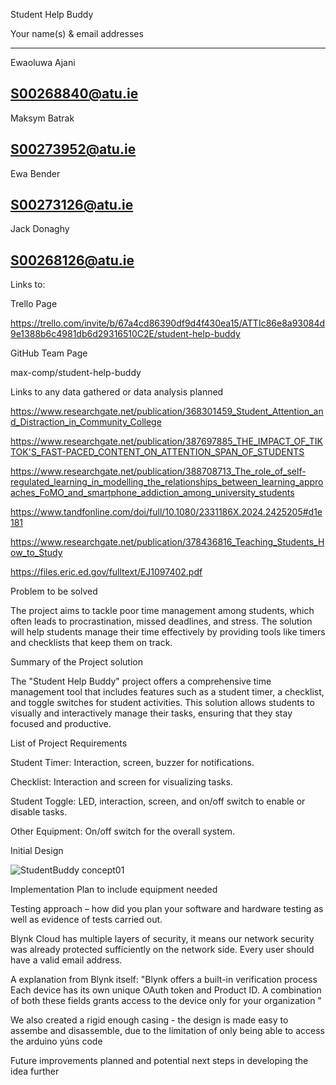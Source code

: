 Student Help Buddy  

 

Your name(s) & email addresses  

------------------------
Ewaoluwa Ajani 

S00268840@atu.ie 
------------------------
Maksym Batrak 

S00273952@atu.ie 
------------------------
Ewa Bender 

S00273126@atu.ie 
------------------------
Jack Donaghy 

S00268126@atu.ie 
------------------------



Links to:   

Trello Page  

https://trello.com/invite/b/67a4cd86390df9d4f430ea15/ATTIc86e8a93084d9e1388b6c4981db6d29316510C2E/student-help-buddy 

GitHub Team Page  

max-comp/student-help-buddy 


 

Links to any data gathered or data analysis planned  

https://www.researchgate.net/publication/368301459_Student_Attention_and_Distraction_in_Community_College 

https://www.researchgate.net/publication/387697885_THE_IMPACT_OF_TIKTOK'S_FAST-PACED_CONTENT_ON_ATTENTION_SPAN_OF_STUDENTS 

https://www.researchgate.net/publication/388708713_The_role_of_self-regulated_learning_in_modelling_the_relationships_between_learning_approaches_FoMO_and_smartphone_addiction_among_university_students 

https://www.tandfonline.com/doi/full/10.1080/2331186X.2024.2425205#d1e181 

https://www.researchgate.net/publication/378436816_Teaching_Students_How_to_Study 

https://files.eric.ed.gov/fulltext/EJ1097402.pdf 

 

 

Problem to be solved 

The project aims to tackle poor time management among students,
which often leads to procrastination, missed deadlines, and stress.
The solution will help students manage their time effectively by providing tools
like timers and checklists that keep them on track. 

  

Summary of the Project solution 

The "Student Help Buddy" project offers a comprehensive time management tool that includes features
such as a student timer, a checklist, and toggle switches for student activities. This solution allows
students to visually and interactively manage their tasks, ensuring that they stay focused and productive. 




  
List of Project Requirements   

Student Timer: Interaction, screen, buzzer for notifications.  

Checklist: Interaction and screen for visualizing tasks.  

Student Toggle: LED, interaction, screen, and on/off switch to enable or disable tasks.  

Other Equipment: On/off switch for the overall system. 

 

 


 

Initial Design  

![StudentBuddy concept01](https://github.com/user-attachments/assets/6ea302d8-9d1e-49ea-9c73-642cccb9f1f2)

Implementation Plan to include equipment needed 

Testing approach – how did you plan your software and hardware
testing as well as evidence of tests carried out. 

Blynk Cloud has multiple layers of security, it means our network security was already
protected sufficiently on the network side.
Every user should have a valid email address.

A explanation from Blynk itself:
"Blynk offers a built-in verification process Each device has its own unique OAuth token and Product ID.
A combination of both these fields grants access to the device only for your organization "

We also created a rigid enough casing - the design is made easy to assembe and disassemble,
due to the limitation of only being able to access the arduino yúns code



Future improvements planned and potential next steps in developing the idea further 
